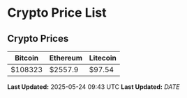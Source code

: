 # Crypto Price List

## Crypto Prices
| Bitcoin | Ethereum | Litecoin |
| ------- | -------- | -------- |
| $108323 | $2557.9 | $97.54 |
**Last Updated:** 2025-05-24 09:43 UTC
**Last Updated:** $DATE$
